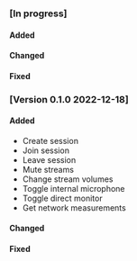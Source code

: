 ### [In progress]

#### Added

#### Changed

#### Fixed

### [Version 0.1.0 2022-12-18]
#### Added

* Create session
* Join session
* Leave session
* Mute streams
* Change stream volumes
* Toggle internal microphone
* Toggle direct monitor
* Get network measurements

#### Changed

#### Fixed
